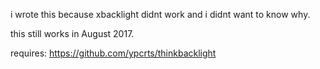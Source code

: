 i wrote this because xbacklight didnt work and i didnt want to know why.

this still works in August 2017. 

requires: https://github.com/ypcrts/thinkbacklight
